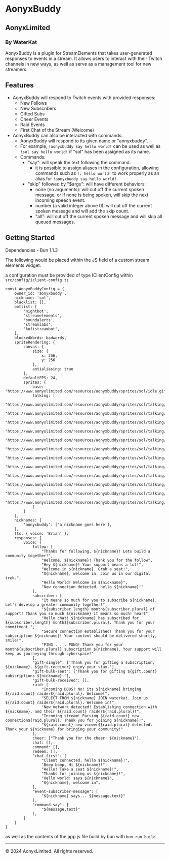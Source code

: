 # AonyxBuddy

## AonyxLimited
### By WaterKat

AonyxBuddy is a plugin for StreamElements that takes user-generated responses to events in a stream. It allows users to interact with their Twitch channels in new ways, as well as serve as a management tool for new streamers.

## Features

- AonyxBuddy will respond to Twitch events with provided responses:
  - New Follows
  - New Subscribers
  - Gifted Subs
  - Cheer Events
  - Raid Events
  - First Chat of the Stream (Welcome)
- AonyxBuddy can also be interacted with commands:
  - AonyxBuddy will respond to its given name or "aonyxbuddy".
  - For example, `!aonyxbuddy say hello world!` can be used as well as `!sol say hello world!` if "sol" has been assigned as its name.
  - Commands:
    - "say": will speak the text following the command.
        - it is possible to assign aliases in the configuration, allowing commands such as ```!: hello world!```
        to work properly as an alias for ```!aonyxbuddy say hello world!```
    - "skip" followed by "$args": will have different behaviors:
      - none (no arguments): will cut off the current spoken message, or if none is being spoken, will skip the next incoming speech event.
      - number (a valid integer above 0): will cut off the current spoken message and will add the skip count.
      - "all": will cut off the current spoken message and will skip all queued messages.

## Getting Started
Dependencies 
    - Bun 1.1.3

The following would be placed within the JS field of a custom stream elements widget.

a configuration must be provided of type IClientConfig within ```src/config/iclient-config.ts```
```
const AonyxBuddyConfig = {
    owner_id: 'aonyxbuddy',
    nickname: 'sol',
    blacklist: [],
    botlist: [
        'nightbot',
        'streamelements',
        'soundalerts',
        'streamlabs',
        'kofistreambot',
    ],
    blockedWords: badwords,
    spriteRendering: {
        canvas: {
            size: {
                x: 256,
                y: 256
            },
            antialiasing: true
        },
        defaultFPS: 24,
        sprites: {
            base: "https://www.aonyxlimited.com/resources/aonyxbuddy/sprites/sol/idle.gif",
            talking: [
                "https://www.aonyxlimited.com/resources/aonyxbuddy/sprites/sol/talking/0.png",
                "https://www.aonyxlimited.com/resources/aonyxbuddy/sprites/sol/talking/1.png",
                "https://www.aonyxlimited.com/resources/aonyxbuddy/sprites/sol/talking/2.png",
                "https://www.aonyxlimited.com/resources/aonyxbuddy/sprites/sol/talking/3.png",
                "https://www.aonyxlimited.com/resources/aonyxbuddy/sprites/sol/talking/4.png",
                "https://www.aonyxlimited.com/resources/aonyxbuddy/sprites/sol/talking/5.png",
                "https://www.aonyxlimited.com/resources/aonyxbuddy/sprites/sol/talking/6.png",
                "https://www.aonyxlimited.com/resources/aonyxbuddy/sprites/sol/talking/7.png",
                "https://www.aonyxlimited.com/resources/aonyxbuddy/sprites/sol/talking/8.png",
                "https://www.aonyxlimited.com/resources/aonyxbuddy/sprites/sol/talking/9.png",
                "https://www.aonyxlimited.com/resources/aonyxbuddy/sprites/sol/talking/10.png",
                "https://www.aonyxlimited.com/resources/aonyxbuddy/sprites/sol/talking/11.png"
            ]
        }
    },
    nicknames: {
        'aonyxbuddy': ['a nickname goes here'],
    },
    tts: { voice: 'Brian' },
    responses: {
        voice: {
            follow: [
                "Thanks for following, ${nickname}! Lets build a community together!",
                "Welcome, ${nickname}! Thank you for the follow",
                "Hey ${nickname}! Your support means a lot!",
                "Welcome in ${nickname}. Grab a seat!",
                "${nickname}, welcome in. Join us in our digital trek.",
                "Hello World! Welcome in ${nickname}",
                "New connection detected, hello ${nickname}!"
            ],
            subscriber: [
                "It means so much for you to subscribe ${nickname}. Let's develop a greater community together!",
                "${subscriber.length} month${subscriber.plural} of support! Thank you so much ${nickname} it means so much! heart",
                "Hello chat! ${nickname} has subscribed for ${subscriber.length} month${subscriber.plural}. Thank you for your commitment.",
                "Secure connection established! Thank you for your subscription ${nickname}! Your content should be delivered shortly, smile!",
                "PING . . . PONG! Thank you for your month${subscriber.plural} subscription ${nickname}. Your support will keep us journeying through cyberspace!"
            ],
            "gift-single": ['Thank you for gifting a subscription, ${nickname}. ${gift.receiver} enjoy your stay.'],
            "gift-bulk-sent": ['Thank you for gifting ${gift.count} subscriptions ${nickname}.'],
            "gift-bulk-received": [],
            raid: [
                "Incoming DDOS? No! its ${nickname} bringing ${raid.count} raider${raid.plural}. Welcome!",
                "SELECT FROM ${nickname} JOIN waterkat. Join us ${raid.count} raider${raid.plural}. Welcome in!",
                "New network detected! Establishing connection with ${nickname}, and their ${raid.count} raider${raid.plural}!",
                "Incoming stream! Parsing ${raid.count} new connection${raid.plural}. Thank you for joining ${nickname}!",
                "${raid.count} new viewer${raid.plural} detected. Thank your ${nickname} for bringing your community!"
            ],
            cheer: ["Thank you for the cheer! ${nickname}"],
            chat: [],
            command: [],
            redeem: [],
            "chat-first": [
                "Client connected, hello ${nickname}!",
                "Beep boop, Hi ${nickname}!",
                "Hello! Take a seat ${nickname}!",
                "Thanks for joining us ${nickname}!",
                "Hello world! says ${nickname}",
                "${nickname}, welcome in",
            ],
            "event-subscriber-message": [
                "${nickname} says... ${message.text}"
            ],
            "command-say": [
                "${message.text}"
            ],
        }
    }
}
```

as well as the contents of the app.js file build by bun with 
```bun run build```

---

&copy; 2024 AonyxLimited. All rights reserved.
